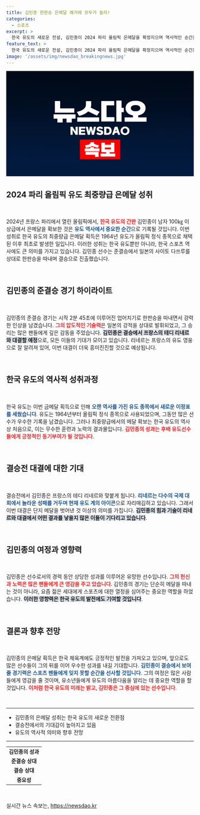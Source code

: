 ```yaml
---
title: 김민종 한판승 은메달 쾌거에 모두가 놀라!
categories:
  - 스포츠
excerpt: >
  한국 유도의 새로운 전설, 김민종이 2024 파리 올림픽 은메달을 확정지으며 역사적인 순간을 만들었습니다! 준결승에서 일본의 강적을 물리친 그의 시원한 한판승, 그가 결승에서 맞붙을 프랑스 영웅과의 열전이 기대됩니다!
feature_text: >
  한국 유도의 새로운 전설, 김민종이 2024 파리 올림픽 은메달을 확정지으며 역사적인 순간을 만들었습니다! 준결승에서 일본의 강적을 물리친 그의 시원한 한판승, 그가 결승에서 맞붙을 프랑스 영웅과의 열전이 기대됩니다!
image: '/assets/img/newsdao_breakingnews.jpg'
---
```


<p><img src="/assets/img/newsdao_breakingnews.jpg" alt="koreaapp 속보" /></p>

<h2 data-ke-size="size26">2024 파리 올림픽 유도 최중량급 은메달 성취</h2>

<p data-ke-size="size16">&nbsp;</p>

<p data-ke-size="size16">2024년 프랑스 파리에서 열린 올림픽에서, <b><span style="color: #ee2323;">한국 유도의 간판</span></b> 김민종이 남자 100㎏ 이상급에서 은메달을 확보한 것은 <b><span style="color: #1a5490;">유도 역사에서 중요한 순간</span></b>으로 기록될 것입니다. 이번 성취로 한국 유도의 최중량급 은메달 획득은 1964년 유도가 올림픽 정식 종목으로 채택된 이후 최초로 발생한 일입니다. 이러한 성취는 한국 유도뿐만 아니라, 한국 스포츠 역사에도 큰 의미를 가지고 있습니다. 김민종 선수는 준결승에서 일본의 사이토 다쓰루를 상대로 한판승을 따내며 결승으로 진출했습니다.</p>

<p data-ke-size="size16">&nbsp;</p>

<h2 data-ke-size="size26">김민종의 준결승 경기 하이라이트</h2>

<p data-ke-size="size16">&nbsp;</p>

<p data-ke-size="size16">김민종의 준결승 경기는 시작 2분 45초에 이루어진 업어치기로 한판승을 따내면서 강력한 인상을 남겼습니다. <b><span style="color: #ee2323;">그의 압도적인 기술력</span></b>은 일본의 강적을 상대로 발휘되었고, 그 승리는 많은 팬들에게 깊은 감동을 주었습니다. <b><span style="background-color: #21538527;">김민종은 결승에서 프랑스의 테디 리네르와 대결할 예정</span></b>으로, 모든 이들의 기대가 모이고 있습니다. 리네르는 프랑스의 유도 영웅으로 잘 알려져 있어, 이번 대결이 더욱 흥미진진할 것으로 예상됩니다.</p>

<p data-ke-size="size16">&nbsp;</p>

<h2 data-ke-size="size26">한국 유도의 역사적 성취과정</h2>

<p data-ke-size="size16">&nbsp;</p>

<p data-ke-size="size16">한국 유도는 이번 금메달 획득으로 인해 <b><span style="color: #1a5490;">오랜 역사를 가진 유도 종목에서 새로운 이정표를 세웠습니다</span></b>. 유도는 1964년부터 올림픽 정식 종목으로 사용되었으며, 그동안 많은 선수가 우수한 기록을 남겼습니다. 그러나 최중량급에서의 메달 확보는 한국 유도의 역사상 처음으로, 이는 무수한 훈련과 노력의 결과물입니다. <b><span style="color: #ee2323;">김민종의 성과는 후배 유도선수들에게 긍정적인 동기부여가 될 것입니다</span></b>.</p>

<p data-ke-size="size16">&nbsp;</p>

<h2 data-ke-size="size26">결승전 대결에 대한 기대</h2>

<p data-ke-size="size16">&nbsp;</p>

<p data-ke-size="size16">결승전에서 김민종은 프랑스의 테디 리네르와 맞붙게 됩니다. <b><span style="color: #1a5490;">리네르는 다수의 국제 대회에서 놀라운 성패를 거두며 현재 유도 계의 아이콘</span></b>으로 자리매김하고 있습니다. 그래서 이번 대결은 단지 메달을 벗어낸 것 이상의 의미를 가집니다. <b><span style="background-color: #21538527;">김민종의 힘과 기술이 리네르와 대결에서 어떤 결과를 낳을지 많은 이들이 기다리고 있습니다</span></b>.</p>

<p data-ke-size="size16">&nbsp;</p>

<h2 data-ke-size="size26">김민종의 여정과 영향력</h2>

<p data-ke-size="size16">&nbsp;</p>

<p data-ke-size="size16">김민종은 선수로서의 경력 동안 상당한 성과를 이루어온 유망한 선수입니다. <b><span style="color: #ee2323;">그의 헌신과 노력은 많은 팬들에게 큰 영감을 주고 있습니다</span></b>. 김민종의 경기는 단순히 메달을 따내는 것이 아니라, 요즘 젊은 세대에게 스포츠에 대한 열정을 심어주는 중요한 역할을 하었습니다. <b><span style="background-color: #21538527;">이러한 영향력은 한국 유도의 발전에도 기여할 것입니다</span></b>.</p>

<p data-ke-size="size16">&nbsp;</p>

<h2 data-ke-size="size26">결론과 향후 전망</h2>

<p data-ke-size="size16">&nbsp;</p>

<p data-ke-size="size16">김민종의 은메달 획득은 한국 체육계에도 긍정적인 발전을 가져오고 있으며, 앞으로도 많은 선수들이 그의 뒤를 이어 우수한 성과를 내길 기대합니다. <b><span style="color: #1a5490;">김민종이 결승에서 보여줄 경기력은 스포츠 팬들에게 잊지 못할 순간을 선사할 것입니다</span></b>. 그의 여정은 많은 사람들에게 영감을 줄 것이며, 유소년들에게 유도의 아름다움을 알리는 데 중요한 역할을 할 것입니다. <b><span style="color: #ee2323;">이처럼 한국 유도의 미래는 밝고, 김민종은 그 중심에 있는 선수입니다</span></b>.</p>

<p data-ke-size="size16">&nbsp;</p>

<hr>

<ul>
    <li>김민종의 은메달 성취는 한국 유도의 새로운 전환점</li>
    <li>결승전에서의 기대감이 높아지고 있음</li>
    <li>유도의 역사적 의미와 향후 전망</li>
</ul>

<hr>

<table style="width: 100%; " >
    <tr>
        <td style="text-align: center; height: 17px;"><b>김민종의 성과</b></td>
    </tr>
    <tr>
        <td style="text-align: center; height: 17px;"><b>준결승 상대</b></td>
    </tr>
    <tr>
        <td style="text-align: center; height: 17px;"><b>결승 상대</b></td>
    </tr>
    <tr>
        <td style="text-align: center; height: 17px;"><b>중요성</b></td>
    </tr>
</table>

<p data-ke-size="size16">&nbsp;</p>
실시간 뉴스 속보는, <a href="https://newsdao.kr" rel="dofollow">https://newsdao.kr</a>


